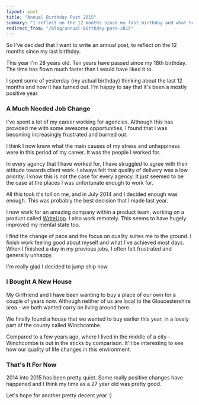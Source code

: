 ```yaml
---
layout: post
title: "Annual Birthday Post 2015"
summary: "I reflect on the 12 months since my last birthday and what has changed in my life since then."
redirect_from: "/blog/annual-birthday-post-2015"
---
```


So I've decided that I want to write an annual post, to reflect on the 12 months since my last birthday.

This year I'm 28 years old. Ten years have passed since my 18th birthday. The time has flown much faster than I would have liked it to.

I spent some of yesterday (my actual birthday) thinking about the last 12 months and how it has turned out. I'm happy to say that it's been a mostly positive year.

### A Much Needed Job Change

I've spent a lot of my career working for agencies. Although this has provided me with some awesome opportunities, I found that I was becoming increasingly frustrated and burned out.

I think I now know what the main causes of my stress and unhappiness were in this period of my career. It was the people I worked for.

In every agency that I have worked for, I have struggled to agree with their attitude towards client work. I always felt that quality of delivery was a low priority. I know this is not the case for every agency. It just seemed to be the case at the places I was unfortunate enough to work for.

All this took it's toll on me, and in July 2014 and I decided enough was enough. This was probably the best decision that I made last year.

I now work for an amazing company within a product team, working on a product called [WriteUpp](http://writeupp.com). I also work remotely. This seems to have hugely improved my mental state too.

I find the change of pace and the focus on quality suites me to the ground. I finish work feeling good about myself and what I've achieved most days. When I finished a day in my previous jobs, I often felt frustrated and generally unhappy.

I'm really glad I decided to jump ship now.

### I Bought A New House

My Girlfriend and I have been wanting to buy a place of our own for a couple of years now. Although neither of us are local to the Gloucestershire area - we both wanted carry on living around here.

We finally found a house that we wanted to buy earlier this year, in a lovely part of the county called Winchcombe.

Compared to a few years ago, where I lived in the middle of a city - Winchcombe is out in the sticks by comparison. It'll be interesting to see how our quality of life changes in this environment.

### That's It For Now

2014 into 2015 has been pretty quiet. Some really positive changes have happened and I think my time as a 27 year old was pretty good.

Let's hope for another pretty decent year :)
